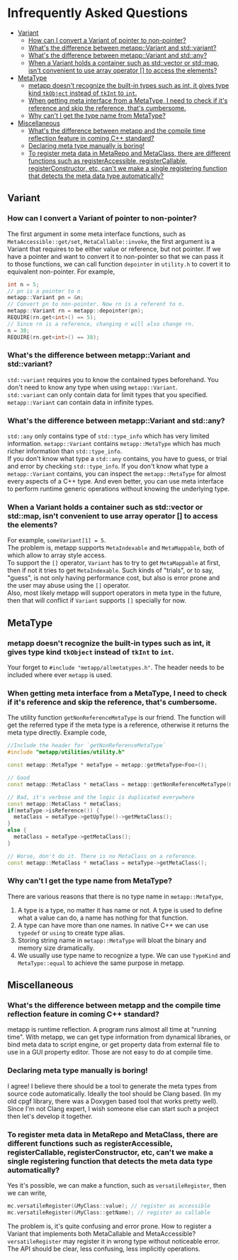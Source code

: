 [//]: # (Auto generated file, don't modify this file.)

# Infrequently Asked Questions
<!--begintoc-->
- [Variant](#mdtoc_f143bfad)
  - [How can I convert a Variant of pointer to non-pointer?](#mdtoc_313e65de)
  - [What's the difference between metapp::Variant and std::variant?](#mdtoc_56a306)
  - [What's the difference between metapp::Variant and std::any?](#mdtoc_1beb8c3a)
  - [When a Variant holds a container such as std::vector or std::map, isn't convenient to use array operator [] to access the elements?](#mdtoc_70965496)
- [MetaType](#mdtoc_6e39905e)
  - [metapp doesn't recognize the built-in types such as int, it gives type kind `tkObject` instead of `tkInt` to `int`.](#mdtoc_6bf5fe4d)
  - [When getting meta interface from a MetaType, I need to check if it's reference and skip the reference, that's cumbersome.](#mdtoc_2f0fb23d)
  - [Why can't I get the type name from MetaType?](#mdtoc_d00ee4b9)
- [Miscellaneous](#mdtoc_427b45fe)
  - [What's the difference between metapp and the compile time reflection feature in coming C++ standard?](#mdtoc_5e7363e0)
  - [Declaring meta type manually is boring!](#mdtoc_3a7bbcef)
  - [To register meta data in MetaRepo and MetaClass, there are different functions such as registerAccessible, registerCallable, registerConstructor, etc, can't we make a single registering function that detects the meta data type automatically?](#mdtoc_2919fd91)
<!--endtoc-->

<a id="mdtoc_f143bfad"></a>
## Variant

<a id="mdtoc_313e65de"></a>
### How can I convert a Variant of pointer to non-pointer?

The first argument in some meta interface functions, such as `MetaAccessible::get/set`, `MetaCallable::invoke`, the first argument
is a Variant that requires to be either value or reference, but not pointer.
If we have a pointer and want to convert it to non-pointer so that we can pass it to those functions, we can
call function `depointer` in `utility.h` to covert it to equivalent non-pointer. For example,  

```c++
int n = 5;
// pn is a pointer to n
metapp::Variant pn = &n;
// Convert pn to non-pointer. Now rn is a referent to n.
metapp::Variant rn = metapp::depointer(pn);
REQUIRE(rn.get<int>() == 5);
// Since rn is a reference, changing n will also change rn.
n = 38;
REQUIRE(rn.get<int>() == 38);
```

<a id="mdtoc_56a306"></a>
### What's the difference between metapp::Variant and std::variant?

`std::variant` requires you to know the contained types beforehand. You don't need to know any type when using `metapp::Variant`.  
`std::variant` can only contain data for limit types that you specified. `metapp::Variant` can contain data in infinite types.

<a id="mdtoc_1beb8c3a"></a>
### What's the difference between metapp::Variant and std::any?

`std::any` only contains type of `std::type_info` which has very limited information. `metapp::Variant` contains `metapp::MetaType` which
has much richer information than `std::type_info`.  
If you don't know what type a `std::any` contains, you have to guess, or trial and error by checking `std::type_info`. If you don't
know what type a `metapp::Variant` contains, you can inspect the `metapp::MetaType` for almost every aspects of a C++ type. And even
better, you can use meta interface to perform runtime generic operations without knowing the underlying type.  

<a id="mdtoc_70965496"></a>
### When a Variant holds a container such as std::vector or std::map, isn't convenient to use array operator [] to access the elements?

For example, `someVariant[1] = 5`.  
The problem is, metapp supports `MetaIndexable` and `MetaMappable`, both of which allow to array style access.  
To support the `[]` operator, `Variant` has to try to get `MetaMappable` at first, then if not it tries to get `MetaIndexable`.
Such kinds of "trials", or to say, "guess", is not only having performance cost, but also is error prone and the user may
abuse using the `[]` operator.  
Also, most likely metapp will support operators in meta type in the future, then that will conflict if `Variant` supports `[]`
specially for now.

<a id="mdtoc_6e39905e"></a>
## MetaType

<a id="mdtoc_6bf5fe4d"></a>
### metapp doesn't recognize the built-in types such as int, it gives type kind `tkObject` instead of `tkInt` to `int`.

Your forget to `#include "metapp/allmetatypes.h"`. The header needs to be included where ever `metapp` is used.

<a id="mdtoc_2f0fb23d"></a>
### When getting meta interface from a MetaType, I need to check if it's reference and skip the reference, that's cumbersome.

The utility function `getNonReferenceMetaType` is our friend. The function will get the referred type if the meta type
is a reference, otherwise it returns the meta type directly. Example code,

```c++
//Include the header for `getNonReferenceMetaType`
#include "metapp/utilities/utility.h"
```

```c++
const metapp::MetaType * metaType = metapp::getMetaType<Foo>();

// Good
const metapp::MetaClass * metaClass = metapp::getNonReferenceMetaType(metaType)->getMetaClass();

// Bad, it's verbose and the logic is duplicated everywhere
const metapp::MetaClass * metaClass;
if(metaType->isReference()) {
  metaClass = metaType->getUpType()->getMetaClass();
}
else {
  metaClass = metaType->getMetaClass();
}

// Worse, don't do it. There is no MetaClass on a reference.
const metapp::MetaClass * metaClass = metaType->getMetaClass();
```

<a id="mdtoc_d00ee4b9"></a>
### Why can't I get the type name from MetaType?

There are various reasons that there is no type name in `metapp::MetaType`,

1. A type is a type, no matter it has name or not. A type is used to define what a value can do, a name has nothing for that function.  
2. A type can have more than one names. In native C++ we can use `typedef` or `using` to create type alias.  
3. Storing string name in `metapp::MetaType` will bloat the binary and memory size dramatically.  
4. We usually use type name to recognize a type. We can use `TypeKind` and `MetaType::equal` to achieve the same purpose in metapp.  

<a id="mdtoc_427b45fe"></a>
## Miscellaneous

<a id="mdtoc_5e7363e0"></a>
### What's the difference between metapp and the compile time reflection feature in coming C++ standard?

metapp is runtime reflection. A program runs almost all time at "running time". With metapp, we can
get type information from dynamical libraries, or bind meta data to script engine, or get property data
from external file to use in a GUI property editor. Those are not easy to do at compile time.  

<a id="mdtoc_3a7bbcef"></a>
### Declaring meta type manually is boring!

I agree! I believe there should be a tool to generate the meta types from source code automatically.
Ideally the tool should be Clang based. (In my old cpgf library, there was a Doxygen based tool that works pretty well).  
Since I'm not Clang expert, I wish someone else can start such a project then let's develop it together.  

<a id="mdtoc_2919fd91"></a>
### To register meta data in MetaRepo and MetaClass, there are different functions such as registerAccessible, registerCallable, registerConstructor, etc, can't we make a single registering function that detects the meta data type automatically?

Yes it's possible, we can make a function, such as `versatileRegister`, then we can write,  

```c++
mc.versatileRegister(&MyClass::value); // register as accessible
mc.versatileRegister(&MyClass::getName); // register as callable
```

The problem is, it's quite confusing and error prone. How to register a Variant that implements both MetaCallable and MetaAccessible?
`versatileRegister` may register it in wrong type without noticeable error.  
The API should be clear, less confusing, less implicitly operations.

